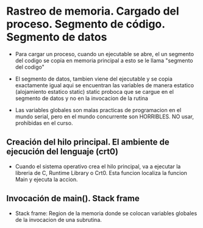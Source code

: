 # Rastreo de memoria. Cargado del proceso. Segmento de código. Segmento de datos

- Para cargar un proceso, cuando un ejecutable se abre, el un segmento del codigo
 se copia en memoria principal a esto se le llama "segmento del codigo"

- El segmento de datos, tambien viene del ejecutable y se copia exactamente igual
aqui se encuentran las variables de manera estatico (alojamiento estatico static)
static proboca que se cargue en el segmento de datos y no en la invocacion de la rutina

- Las variables globales son malas practicas de programacion en el mundo serial, pero
en el mundo concurrente son HORRIBLES. NO usar, prohibidas en el curso. 

## Creación del hilo principal. El ambiente de ejecución del lenguaje (crt0)

- Cuando el sistema operativo crea el hilo principal, va a ejecutar
la libreria de C, Runtime Library o Crt0. Esta funcion localiza la funcion Main 
y ejecuta la accion.

## Invocación de main(). Stack frame

- Stack frame: Region de la memoria donde se colocan variables globales de la
invocacion de una subrutina.


